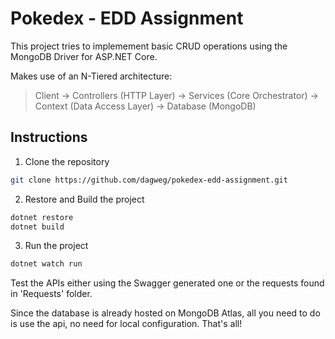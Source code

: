 # Pokedex - EDD Assignment

This project tries to implemement basic CRUD operations using the MongoDB Driver for ASP.NET Core. 

Makes use of an N-Tiered architecture: 

> Client -> Controllers (HTTP Layer) -> Services (Core Orchestrator) -> Context (Data Access Layer) -> Database (MongoDB)

## Instructions
1. Clone the repository
```bash
git clone https://github.com/dagweg/pokedex-edd-assignment.git
```
2. Restore and Build the project
```bash
dotnet restore
dotnet build
```
3. Run the project
```bash
dotnet watch run
```

Test the APIs either using the Swagger generated one or the requests found in 'Requests' folder.

Since the database is already hosted on MongoDB Atlas, all you need to do is use the api, no need for local configuration. That's all!

